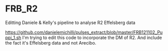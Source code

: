 # FRB_R2
Editting Daniele &amp; Kelly's pipeline to analyse R2 Effelsberg data

https://github.com/danielemichilli/pulses_extract/blob/master/FRB121102_Puppi_1.sh
  I'm trying to edit this code to incorporate the DM of R2. And include the fact it's Effelsberg data and not Arecibo.
  
